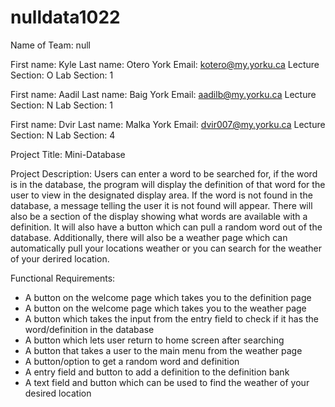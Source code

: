 # nulldata1022
Name of Team: null

First name: Kyle
Last name: Otero
York Email: kotero@my.yorku.ca
Lecture Section: O
Lab Section: 1

First name: Aadil
Last name: Baig
York Email: aadilb@my.yorku.ca
Lecture Section: N
Lab Section: 1

First name: Dvir
Last name: Malka
York Email: dvir007@my.yorku.ca
Lecture Section: N
Lab Section: 4

Project Title: Mini-Database

Project Description:
Users can enter a word to be searched for, if the word is in the database, the program will display the definition of that word
for the user to view in the designated display area. If the word is not found in the database, a message telling the user it is not
found will appear. There will also be a section of the display showing what words are available with a definition. It will also have a 
button which can pull a random word out of the database. Additionally, there will also be a weather page which can automatically pull your 
locations weather or you can search for the weather of your derired location.

Functional Requirements:
- A button on the welcome page which takes you to the definition page
- A button on the welcome page which takes you to the weather page
- A button which takes the input from the entry field to check if it has the word/definition in the database
- A button which lets user return to home screen after searching
- A button that takes a user to the main menu from the weather page
- A button/option to get a random word and definition
- A entry field and button to add a definition to the definition bank
- A text field and button which can be used to find the weather of your desired location
